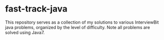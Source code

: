 # fast-track-java
This repository serves as a collection of my solutions to various InterviewBit java problems, organized by the level of difficulty.
Note all problems are solved using Java7.
